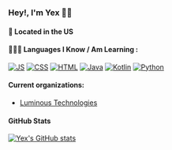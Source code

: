 ### Hey!, I'm Yex 👨‍💻

#### 📍 Located in the US 

#### 👨🏻‍💻 Languages I Know / Am Learning :

[![JS](https://img.icons8.com/color/48/000000/javascript.png)](https://www.javascript.com/)
[![CSS](https://img.icons8.com/color/48/000000/css3.png)](https://www.w3schools.com/css/)
[![HTML](https://img.icons8.com/color/48/000000/html-5.png)](https://www.w3schools.com/html/)
[![Java](https://img.icons8.com/color/48/java-coffee-cup-logo--v1.png)](https://java.com/en/)
[![Kotlin](https://img.icons8.com/color/48/000000/kotlin.png)](https://kotlinlang.org/)
[![Python](https://img.icons8.com/color/48/000000/python.png)](https://python.org/)

#### Current organizations:

- [Luminous Technologies](https://github.com/Luminous-Technologies)

#### GitHub Stats

[![Yex's GitHub stats](https://github-readme-stats.vercel.app/api?username=yexex&show_icons=true&theme=gruvbox)](https://github.com/anuraghazra/github-readme-stats)
